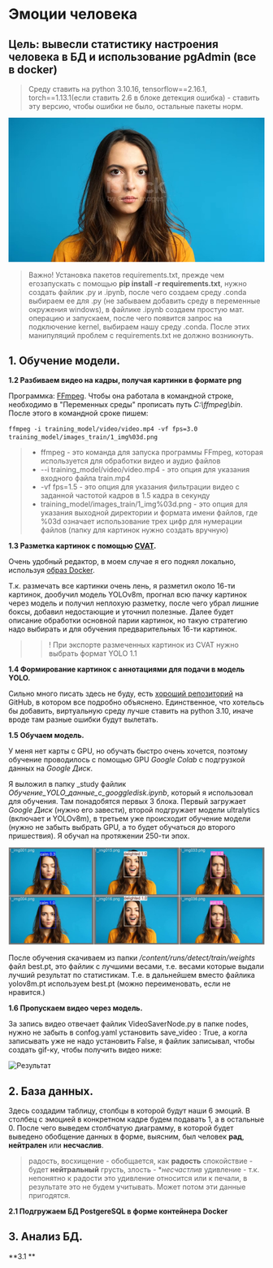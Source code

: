 # Эмоции человека

## Цель: вывесли статистику настроения человека в БД и использование pgAdmin (все в docker)
>Среду ставить на python 3.10.16, tensorflow==2.16.1, torch==1.13.1(если ставить 2.6 в блоке детекция ошибка) - ставить эту версию, чтобы ошибки не было, остальные пакеты норм.

![Пример](content_for_readme/для_заставки.png)



>Важно! Установка пакетов requirements.txt, прежде чем егозапускать с помощью **pip install -r requirements.txt**, нужно создать файлик .py и .ipynb, после чего создаем среду .conda выбираем ее для .py (не забываем добавить среду в переменные окружения windows), в файлике .ipynb создаем простую мат. операцию и запускаем, после чего появится запрос на подключение kernel, выбираем нашу среду .conda. После этих манипуляций проблем с requirements.txt не должно возникнуть.

## 1. Обучение модели.


**1.2 Разбиваем видео на кадры, получая картинки в формате png**

Программка: [FFmpeg](https://ffmpeg.org/download.html).
Чтобы она работала в командной строке, необходимо в "Переменных среды" прописать путь _C:\\ffmpeg\bin_. После этого в командной сроке пишем:
```
ffmpeg -i training_model/video/video.mp4 -vf fps=3.0 training_model/images_train/1_img%03d.png
```
>* ffmpeg -  это команда для запуска программы FFmpeg, которая используется для обработки
видео и аудио файлов
>* --i training_model/video/video.mp4 - это опция для указания входного файла train.mp4
>* -vf fps=1.5 - это опция для указания фильтрации видео с заданной частотой кадров в 1.5 кадра
в секунду
>* training_model/images_train/1_img%03d.png - это опция для указания выходной директории и формата имени 
файлов, где %03d означает использование трех цифр для нумерации файлов (папку для картинок нужно создать вручную)


**1.3 Разметка картинок с помощью [CVAT](https://www.cvat.ai/).**

 Очень удобный редактор, в моем случае я его поднял локально, используя [образ Docker](https://docs.cvat.ai/docs/administration/basics/installation/).

Т.к. размечать все картинки очень лень, я разметил около 16-ти картинок, дообучил модель 
YOLOv8m, прогнал всю пачку картинок через модель и получил неплохую разметку, после чего убрал
 лишние боксы, добавил недостающие и уточнил полезные. Далее будет описание обработки основной 
 парии картинок, но такую стратегию надо выбирать и для обучения предварительных 16-ти картинок.

 > > ! При экспорте размеченных картинок из CVAT нужно выбрать формат YOLO 1.1

**1.4 Формирование картинок с аннотациями для подачи в модель YOLO.**

Сильно много писать здесь не буду, есть 
[хороший репозиторий](https://github.com/ankhafizov/CVAT2YOLO) на GitHub,
 в котором все подробно объяснено. Единственное, что хотельсь бы добавить,
 виртуальную среду лучше ставить на python 3.10, иначе вроде там разные
 ошибки будут вылетать.

**1.5 Обучаем модель.**

У меня нет карты с GPU, но обучать быстро очень хочется, поэтому обучение проводилось 
с помощью GPU _Google Colab_ с подгрузкой данных на _Google Диск_.

Я выложил в папку _study файлик _Обучение_YOLO_данные_с_googgledisk.ipynb_, который я использовал для обучения. Там понадобятся первых 
3 блока. Первый загружает _Google Диск_ (нужно его завести), второй подгружает модели 
ultralytics (включает и YOLOv8m), в третьем уже происходит обучение модели (нужно не забыть
выбрать GPU, а то будет обучаться до второго пришествия). Я обучал на протяжении 250-ти эпох.

![Результат](content_for_readme/results.jpg)

После обучения скачиваем из папки _/content/runs/detect/train/weights_ файл best.pt, это 
файлик с лучшими весами, т.е. весами которые выдали лучший результат по статистикам.
Т.е. в дальнейшем вместо файлика yolov8m.pt используем best.pt (можно переименовать, если
 не нравится.)

**1.6 Пропускаем видео через модель.**

За запись видео отвечает файлик VideoSaverNode.py в папке nodes, нужно не забыть в confog.yaml установить save_video : True, а когла записывать уже не надо установить False, я файлик записывал, чтобы создать gif-ку, чтобы получить видео ниже:

![Результат](content_for_readme/video.gif)

## 2. База данных.

Здесь создадим таблицу, столбцы в которой будут наши 6 эмоций. В столбец с эмоцией в конкретном кадре будем подавать 1, а в остальные 0. После чего выведем столбчатую диаграмму, в которой будет выведено обобщение данных в форме, выясним, был человек **рад**, **нейтрален** или **несчаслив**.
> радость, восхищение - обобщается, как **радость**
> спокойствие - будет **нейтральный**
> грусть, злость - **несчастлив*
> удивление - т.к. непонятно к радости это удивление относится или к печали, в результате это не будем учитывать. Может потом эти данные пригодятся.

**2.1 Подгружаем БД PostgereSQL в форме контейнера Docker**

## 3. Анализ БД.


**3.1 **